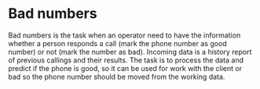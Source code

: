 # Bad numbers
Bad numbers is the task when an operator need to have the information whether a person responds a call (mark the phone number as good number) or not (mark the number as bad). 
Incoming data is a history report of previous callings and their results. The task is to process the data and predict if the phone is good, so it can be used for work with the client or bad so the phone number should be moved from the working data.
